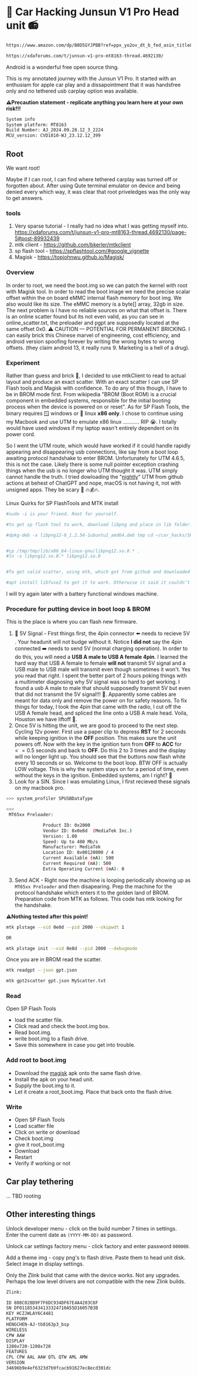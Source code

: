 # 🚗 Car Hacking Junsun V1 Pro Head unit 📻

```bash
https://www.amazon.com/dp/B0D5GYJPBB?ref=ppx_yo2ov_dt_b_fed_asin_title&th=1
```

```bash
https://xdaforums.com/t/junsun-v1-pro-mt8163-thread.4692130/
```

Android is a wonderful free open source thing.

This is my annotated journey with the Junsun V1 Pro. It started with an enthusiam for apple car play and a dissapointment that it was handsfree only and no tethered usb carplay option was available.

**⚠️Precaution statement - replicate anything you learn here at your own risk!!!**

```bash
System info
System platform: MT8163
Build Number: AJ_2024.09.28.12_3_2224
MCU_version: CVD1810-WJ_23.12.12_399

```

## Root

We want root!

Maybe if I can root, I can find where tethered carplay was turned off or forgotten about. After using Qute terminal emulator on device and being denied every which way, it was clear that root priveledges was the only way to get answers.

### tools

1. Very sparse tutorial - I really had no idea what I was getting myself into. https://xdaforums.com/t/junsun-v1-pro-mt8163-thread.4692130/page-5#post-89932439
2. mtk client - https://github.com/bkerler/mtkclient
3. sp flash tool - https://spflashtool.com/#google_vignette
4. Magisk - https://topjohnwu.github.io/Magisk/

### Overview

In order to root, we need the boot.img so we can patch the kernel with root with Magisk tool. In order to read the boot image we need the precise scalar offset within the on board eMMC internal flash memory for boot img. We also would like its size. The eMMC memory is a byte[] array, 32gb in size. The next problem is I have no reliable sources on what that offset is. There is an online scatter found but its not even valid, as you can see in online_scatter.txt, the preloader and pgpt are supposedly located at the same offset 0x0. ⚠️ CAUTION — POTENTIAL FOR PERMANENT BRICKING. I can easily brick this Chinese marvel of engineering, cost efficiency, and android version spoofing forever by writing the wrong bytes to wrong offsets. (they claim android 13, it really runs 9. Marketing is a hell of a drug).

### Experiment

Rather than guess and brick 🧱, I decided to use mtkClient to read to actual layout and produce an exact scatter. With an exact scatter I can use SP Flash tools and Magisk with confidence. To do any of this though, I have to be in BROM mode first. From wikipedia "BROM (Boot ROM) is a crucial component in embedded systems, responsible for the initial booting process when the device is powered on or reset".
As for SP Flash Tools, the binary requires 🪟 windows or 🐧 linux **x86 only**. I chose to continue using my Macbook and use UTM to emulate x86 linux ........... RIP 😭. I totally would have used windows if my laptop wasn't entirely dependent on its power cord.

So I went the UTM route, which would have worked if it could handle rapidly appearing and disappearing usb connections, like say from a boot loop awaiting protocol handshake to enter BROM. Unfortunately for UTM 4.6.5, this is not the case. Likely there is some null pointer exception crashing things when the usb is no longer who UTM thought it was. UTM simply cannot handle the truth. I tried dowloading the "[nightly](https://github.com/utmapp/UTM/actions/runs/16120262973)" UTM from github actions at behest of ChatGPT and nope, macOS is not having it, not with unsigned apps. They be scary 👻 🔥💰🔥.

Linux Quirks for SP FlashTools and MTK install

```bash
#sudo -i is your friend. Root for yourself.

#to get sp flash tool to work, download libpng and place in lib folder.  cd /tmp

#dpkg-deb -x libpng12-0_1.2.54-1ubuntu1_amd64.deb tmp cd ~/car_hacks/SP_Flash_Tool-5.1916_Linux/lib


#cp /tmp/tmp/lib/x86_64-linux-gnu/libpng12.so.0.* .
#ln -s libpng12.so.0.* libpng12.so.0


#To get valid scatter, using mtk, which got from github and downloaded to pipx venv.

#apt install libfuse2 to get it to work. Otherwise it said it couldn’t find libfuse
```

I will try again later with a battery functional windows machine.

### Procedure for putting device in boot loop & BROM

This is the place is where you can flash new firmware.

1. 🔋 5V Signal - First things first, the 4pin connector ⬅️ needs to recieve 5V . Your headunit will not budge without it. Notice **I did not** say the 4pin connected ➡️ needs to send 5V (normal charging operation). In order to do this, you will need a **USB A male to USB A female 4pin**. I learned the hard way that USB A female to female **will not** transmit 5V signal and a USB male to USB male will transmit even though sometimes it won't. Yes you read that right. I spent the better part of 2 hours poking things with a multimeter diagnosing why 5V signal was so hard to get working. I found a usb A male to male that should supposedly transmit 5V but even that did not transmit the 5V signal!!! 🤯. Apparently some cables are meant for data only and remove the power on for safety reasons. To fix things for today, I took the 4pin that came with the radio, I cut off the USB A female head, and spliced the line onto a USB A male head. Voila, Houston we have liftoff 🔋.
2. Once 5V is hitting the unit, we are good to proceed to the next step. Cycling 12v power. First use a paper clip to depress **RST** for 2 seconds while keeping ignition in the **OFF** position. This makes sure the unit powers off. Now with the key in the ignition turn from **OFF** to **ACC** for $<=0.5$ seconds and back to **OFF**. Do this 2 to 3 times and the display will no longer light up. You should see that the buttons now flash white every 10 seconds or so. Welcome to the boot loop. BTW OFF is actually LOW voltage. This is why the system stays on for a period of time, even without the keys in the ignition. Embedded systems, am I right? 🤖
3. Look for a SIN. Since I was emulating Linux, I first recieved these signals on my macbook pro.

```bash
>>> system_profiler SPUSBDataType

<<<
 MT65xx Preloader:

              Product ID: 0x2000
              Vendor ID: 0x0e8d  (MediaTek Inc.)
              Version: 1.00
              Speed: Up to 480 Mb/s
              Manufacturer: MediaTek
              Location ID: 0x00120000 / 4
              Current Available (mA): 500
              Current Required (mA): 500
              Extra Operating Current (mA): 0


```

3. Send ACK - Right now the machine is looping periodically showing up as `MT65xx Preloader` and then disapearing. Prep the machine for the protocol handshake which enters it to the golden land of BROM. Preparation code from MTK as follows. This code has mtk looking for the handshake.

**⚠️Nothing tested after this point!**

```bash
mtk plstage --vid 0e8d --pid 2000 --skipwdt 1

OR

mtk plstage init --vid 0e8d --pid 2000 --debugmode


```

Once you are in BROM read the scatter.

```bash
mtk readgpt --json gpt.json

mtk gpt2scatter gpt.json MyScatter.txt

```

### Read

Open SP Flash Tools

- load the scatter file.
- Click read and check the boot.img box.
- Read boot.img.
- write boot.img to a flash drive.
- Save this somewhere in case you get into trouble.

### Add root to boot.img

- Download the [magisk](https://topjohnwu.github.io/Magisk/) apk onto the same flash drive.
- Install the apk on your head unit.
- Supply the boot.img to it.
- Let it create a root_boot.img. Place that back onto the flash drive.

### Write

- Open SP Flash Tools
- Load scatter file
- Click on write or download
- Check boot.img
- give it root_boot.img
- Download
- Restart
- Verify if working or not

## Car play tethering

... TBD rooting

## Other interesting things

Unlock developer menu - click on the build number 7 times in settings. Enter the current date as `(YYYY-MM-DD)` as password.

Unlock car settings factory menu - click factory and enter password `000000`.

Add a theme img - copy png's to flash drive. Paste them to head unit disk. Select image in display settings.

Only the Zlink build that came with the device works. Not any upgrades. Perhaps the low level drivers are not compatible with the new Zlink builds.

```bash
Zlink:

ID 808C028D9F7F6DC934DF67E4A4203C6F
SN DF011853434133324710A55D16057B3B
KEY HCZJWLAY6C4481
PLATFORM
HENGCHEN-AJ-tb8163p3_bsp
WIRELESS
CPW AAW
DISPLAY
1280x720-1280x720
FEATURES
CPL CPW AAL AAW QTL QTW AML AMW
VERSION
34696b9e4ef6323d7b9fcacb91627ec8ecd301dc
```
